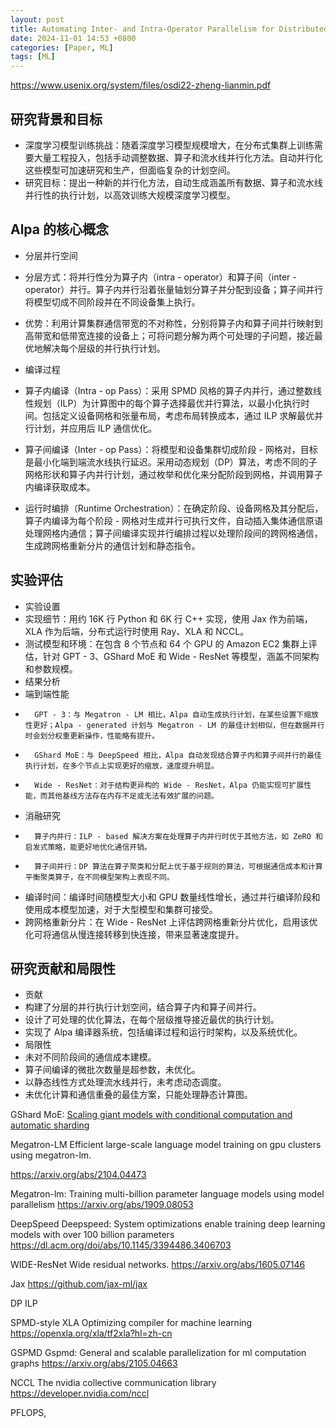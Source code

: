 ```yaml
---
layout: post
title: Automating Inter- and Intra-Operator Parallelism for Distributed Deep Learning
date: 2024-11-01 14:53 +0800
categories: [Paper, ML]
tags: [ML]
---
```

https://www.usenix.org/system/files/osdi22-zheng-lianmin.pdf

## 研究背景和目标
* 深度学习模型训练挑战：随着深度学习模型规模增大，在分布式集群上训练需要大量工程投入，包括手动调整数据、算子和流水线并行化方法。自动并行化这些模型可加速研究和生产，但面临复杂的计划空间。
* 研究目标：提出一种新的并行化方法，自动生成涵盖所有数据、算子和流水线并行性的执行计划，以高效训练大规模深度学习模型。

## Alpa 的核心概念
* 分层并行空间
*   分层方式：将并行性分为算子内（intra - operator）和算子间（inter - operator）并行。算子内并行沿着张量轴划分算子并分配到设备；算子间并行将模型切成不同阶段并在不同设备集上执行。
*   优势：利用计算集群通信带宽的不对称性，分别将算子内和算子间并行映射到高带宽和低带宽连接的设备上；可将问题分解为两个可处理的子问题，接近最优地解决每个层级的并行执行计划。

* 编译过程
*   算子内编译（Intra - op Pass）：采用 SPMD 风格的算子内并行，通过整数线性规划（ILP）为计算图中的每个算子选择最优并行算法，以最小化执行时间。包括定义设备网格和张量布局，考虑布局转换成本，通过 ILP 求解最优并行计划，并应用后 ILP 通信优化。
*   算子间编译（Inter - op Pass）：将模型和设备集群切成阶段 - 网格对，目标是最小化端到端流水线执行延迟。采用动态规划（DP）算法，考虑不同的子网格形状和算子内并行计划，通过枚举和优化来分配阶段到网格，并调用算子内编译获取成本。
*   运行时编排（Runtime Orchestration）：在确定阶段、设备网格及其分配后，算子内编译为每个阶段 - 网格对生成并行可执行文件，自动插入集体通信原语处理网格内通信；算子间编译实现并行编排过程以处理阶段间的跨网格通信，生成跨网格重新分片的通信计划和静态指令。

## 实验评估
* 实验设置
*   实现细节：用约 16K 行 Python 和 6K 行 C++ 实现，使用 Jax 作为前端，XLA 作为后端，分布式运行时使用 Ray、XLA 和 NCCL。
*   测试模型和环境：在包含 8 个节点和 64 个 GPU 的 Amazon EC2 集群上评估，针对 GPT - 3、GShard MoE 和 Wide - ResNet 等模型，涵盖不同架构和参数规模。
* 结果分析
*   端到端性能
*       GPT - 3：与 Megatron - LM 相比，Alpa 自动生成执行计划，在某些设置下缩放性更好；Alpa - generated 计划与 Megatron - LM 的最佳计划相似，但在数据并行时会划分权重更新操作，性能略有提升。
*       GShard MoE：与 DeepSpeed 相比，Alpa 自动发现结合算子内和算子间并行的最佳执行计划，在多个节点上实现更好的缩放，速度提升明显。
*       Wide - ResNet：对于结构更异构的 Wide - ResNet，Alpa 仍能实现可扩展性能，而其他基线方法存在内存不足或无法有效扩展的问题。
*   消融研究
*       算子内并行：ILP - based 解决方案在处理算子内并行时优于其他方法，如 ZeRO 和启发式策略，能更好地优化通信开销。
*       算子间并行：DP 算法在算子聚类和分配上优于基于规则的算法，可根据通信成本和计算平衡聚类算子，在不同模型架构上表现不同。
*   编译时间：编译时间随模型大小和 GPU 数量线性增长，通过并行编译阶段和使用成本模型加速，对于大型模型和集群可接受。
*   跨网格重新分片：在 Wide - ResNet 上评估跨网格重新分片优化，启用该优化可将通信从慢连接转移到快连接，带来显著速度提升。

## 研究贡献和局限性
* 贡献
*   构建了分层的并行执行计划空间，结合算子内和算子间并行。
*   设计了可处理的优化算法，在每个层级推导接近最优的执行计划。
*   实现了 Alpa 编译器系统，包括编译过程和运行时架构，以及系统优化。
* 局限性
*   未对不同阶段间的通信成本建模。
*   算子间编译的微批次数量是超参数，未优化。
*   以静态线性方式处理流水线并行，未考虑动态调度。
*   未优化计算和通信重叠的最佳方案，只能处理静态计算图。

GShard MoE: [Scaling giant models with conditional computation and automatic
sharding](https://arxiv.org/abs/2006.16668)

Megatron-LM
Efficient large-scale language
model training on gpu clusters using megatron-lm.

https://arxiv.org/abs/2104.04473

Megatron-lm: Training multi-billion parameter language models using model parallelism
https://arxiv.org/abs/1909.08053


DeepSpeed
Deepspeed: System optimizations enable
training deep learning models with over 100 billion parameters
https://dl.acm.org/doi/abs/10.1145/3394486.3406703

WIDE-ResNet
Wide residual
networks.
https://arxiv.org/abs/1605.07146


Jax
https://github.com/jax-ml/jax


DP
ILP

SPMD-style
XLA
Optimizing compiler for machine learning
https://openxla.org/xla/tf2xla?hl=zh-cn


GSPMD
Gspmd: General and scalable parallelization for ml
computation graphs
https://arxiv.org/abs/2105.04663


NCCL
The nvidia collective communication library
https://developer.nvidia.com/nccl

PFLOPS,